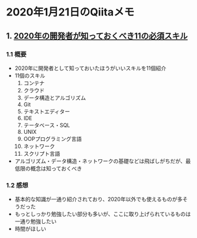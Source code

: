 # 2020年1月21日のQiitaメモ

## 1. [2020年の開発者が知っておくべき11の必須スキル](https://qiita.com/rana_kualu/items/c79a16ff503c86b27483)

### 1.1 概要

- 2020年に開発者として知っておいたほうがいいスキルを11個紹介
- 11個のスキル
  1. コンテナ
  1. クラウド
  1. データ構造とアルゴリズム
  1. Git
  1. テキストエディター
  1. IDE
  1. テータベース・SQL
  1. UNIX
  1. OOPプログラミング言語
  1. ネットワーク
  1. スクリプト言語
- アルゴリズム・データ構造・ネットワークの基礎などは飛ばしがちだが、最低限の概念は知っておくべき

### 1.2 感想

- 基本的な知識が一通り紹介されており、2020年以外でも使えるものが多そうだった
- もっとしっかり勉強したい部分も多いが、ここに取り上げられているものは一通り勉強したい
- 時間がほしい
